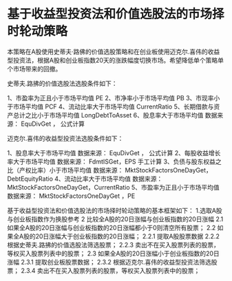 # 基于收益型投资法和价值选股法的市场择时轮动策略

本策略在A股使用史蒂夫·路佛的价值选股策略和在创业板使用迈克尔.喜伟的收益型投资法，根据A股和创业板指数20天的涨跌幅度切换市场。希望降低单个策略单个市场带来的回撤。

史蒂夫.路拂的价值选股法选股条件如下：

1、市盈率为正且小于市场平均值 PE
2、市净率小于市场平均值      PB
3、市现率小于市场平均值      PCF
4、流动比率大于市场平均值    CurrentRatio
5、长期借款与资产总计之比小于市场平均值 LongDebtToAsset
6、股息率大于市场平均值 数据来源： EquDivGet ， 公式计算     

迈克尔.喜伟的收益型投资法选股条件如下：

1、股息率大于市场平均值 数据来源： EquDivGet ， 公式计算
2、每股收益增长率大于市场平均值 数据来源： FdmtISGet，EPS 手工计算
3、负债与股东权益之比（产权比率）小于市场平均值 数据来源： MktStockFactorsOneDayGet，DebtEquityRatio
4、流动比率大于市场平均值 数据来源： MktStockFactorsOneDayGet，CurrentRatio
5、市盈率为正且小于市场平均值 数据来源： MktStockFactorsOneDayGet ，PE


基于收益型投资法和价值选股法的市场择时轮动策略的基本框架如下：
    1.选取A股与创业板指数作为换股参考
    2 比较全A股的20日涨幅与创业板指数的20日涨幅
        2.1 如果全A股的20日涨幅与创业板指数的20日涨幅都小于0则清空所有股票；
        2.2 如果全A股的20日涨幅大于创业板指数的20日涨幅；
            2.2.1 提取A股股票数据
            2.2.2 根据史蒂夫.路拂的价值选股法筛选股票；
            2.2.3 卖出不在买入股票列表的股票，等权买入股票列表中的股票；
        2.3 如果全A股的20日涨幅小于创业板指数的20日涨幅
            2.3.1 提取创业板股票数据；
            2.3.2 根据迈克尔.喜伟的收益型投资法筛选股票；
            2.3.4 卖出不在买入股票列表的股票，等权买入股票列表中的股票；
            
            
            